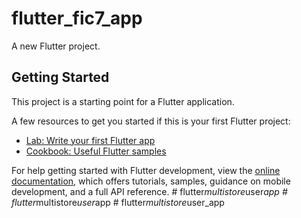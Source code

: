 # flutter_fic7_app

A new Flutter project.

## Getting Started

This project is a starting point for a Flutter application.

A few resources to get you started if this is your first Flutter project:

- [Lab: Write your first Flutter app](https://docs.flutter.dev/get-started/codelab)
- [Cookbook: Useful Flutter samples](https://docs.flutter.dev/cookbook)

For help getting started with Flutter development, view the
[online documentation](https://docs.flutter.dev/), which offers tutorials,
samples, guidance on mobile development, and a full API reference.
#   f l u t t e r _ m u l t i s t o r e _ u s e r _ a p p  
 #   f l u t t e r _ m u l t i s t o r e _ u s e r _ a p p  
 #   f l u t t e r _ m u l t i s t o r e _ u s e r _ a p p  
 